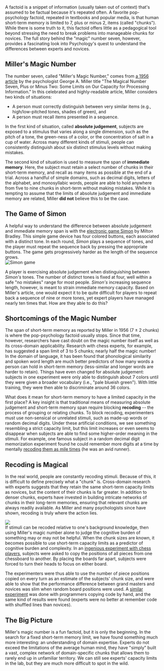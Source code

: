 <!-- 
.. title: Seven Plus or Minus Two
.. slug: seven-plus-or-minus-two
.. date: 2013/07/06 23:07:46
.. tags: 
.. link: 
.. description: 
-->

A factoid is a snippet of information (usually taken out of context) that's assumed to be factual because it's repeated often. A favorite pop-psychology factoid, repeated in textbooks and popular media, is that human short-term memory is limited to 7, plus or minus 2, items (called "chunks"). While there is some truth to it, this factoid offers little as a pedagogical tool beyond stressing the need to break problems into manageable chunks for novices. The full story behind the "magic" number seven, however, provides a fascinating look into Psychology's quest to understand the differences between experts and novices.

<!-- TEASER_END -->

## Miller's Magic Number

The number seven, called "Miller's Magic Number," comes from [a 1956 article](http://cogprints.org/730/1/miller.html) by the psychologist George A. Miller title "The Magical Number Seven, Plus or Minus Two: Some Limits on Our Capacity for Processing Information." In this celebrated and highly-readable article, Miller considers two kinds of situations: 

* A person must correctly distinguish between very similar items (e.g., high/low-pitched tones, shades of green), and
* A person must recall items presented in a sequence.

In the first kind of situation, called **absolute judgement**, subjects are exposed to a stimulus that varies along a single dimension, such as the pitch of a tone, the green-ness of a color, or the concentration of salt in a cup of water. Across many different kinds of stimuli, people can consistently distinguish about six distinct stimulus levels without making mistakes.

The second kind of situation is used to measure the span of **immediate memory**. Here, the subject must retain a select number of chunks in their short-term memory, and recall as many items as possible at the end of a trial. Across a handful of simple domains, such as decimal digits, letters of the alphabet, and monosyllabic words, people are able to hold anywhere from five to nine chunks in short-term without making mistakes. While it is tempting to assume that the limits of absolute judgement and immediate memory are related, Miller **did not** believe this to be the case.

## The Game of Simon

<div class="row-fluid">
<div class="span8">
A helpful way to understand the difference between absolute judgement and immediate memory span is with the <a href="http://en.wikipedia.org/wiki/Simon_(game)">electronic game Simon</a> by Milton Bradley. This simple game device has four colored buttons, each associated with a distinct tone. In each round, <em>Simon</em> plays a sequence of tones, and the player must repeat the sequence back by pressing the appropriate buttons. The game gets progressively harder as the length of the sequence grows.
</div>
<div class="span4">
<img src="../assets/img/simon.png" title="Simon game" />
</div>
</div>

A player is exercising absolute judgement when distinguishing between *Simon's* tones. The number of distinct tones is fixed at four, well within a safe "no mistakes" range for most people. *Simon's* increasing sequence length, however, is meant to strain immediate memory capacity. Based on Miller's article, one would expect it to be quite difficult for players to repeat back a sequence of nine or more tones, yet expert players have managed nearly ten times that. How are they able to do this?

## Shortcomings of the Magic Number

The span of short-term memory as reported by Miller in 1956 (7 &plusmn; 2 chunks) is where the pop-psychology factoid usually stops. Since that time, however, researchers have cast doubt on the magic number itself as well as its cross-domain applicability. Research with chess experts, for example, has suggested a span limit of 3 to 5 chunks; nearly half the magic number! In the domain of language, it has been found that phonological similarity and spoken word length are much better predictors of how many words a person can hold in short-term memory (less-similar and longer words are harder to retain). Things have even changed for absolute judgement: subjects in one experiment were only able to distinguish about 7 colors until they were given a broader vocabulary (i.e., "pale blueish green"). With little training, they were then able to discriminate around 36 colors.

What does it mean for short-term memory to have a limited capacity in the first place? A key insight is that traditional means of measuring absolute judgement and short-term memory span require blocking **recoding** -- the process of grouping or relating chunks. To block recoding, experimenters must use non-sensical or unrelated stimuli, such as made-up words or random decimal digits. Under these artificial conditions, we see something resembling a strict capacity limit, but this limit increases or even seems to disappear when subjects are able to find some higher-order meaning in the stimuli. For example, one famous subject in a random decimal digit memorization experiment found he could remember more digits at a time by mentally [recoding them as mile times](http://www.cogpsy.info/images/5-geheugen/Ericsson%20et%20al%20-%201980%20-%20acquisition%20of%20a%20Memory%20Skill.pdf) (he was an avid runner).

## Recoding is Magical

In the real world, people are constantly recoding stimuli. Because of this, it is difficult to define precisely what a "chunk" is. Cross-domain research with experts suggests that they retain the same short-term capacity limits as novices, but the content of their chunks is far greater. In addition to denser chunks, experts have invested in building intricate networks of chunks in their long-term memories, ensuring that relevant chunks are always readily available. As Miller and many psychologists since have shown, recoding is truly where the action lies.

<div class="row-fluid">
<div class="span5">
<img src="../assets/img/chess_mixed.png" />
</div>
<div class="span7">
If stimuli can be recoded relative to one's background knowledge, then using Miller's magic number alone to judge the cognitive burden of something may or may not be helpful. When the chunk sizes are known, it becomes possible to use short-term capacity limits as a predictor of cognitive burden and complexity. In an <a href="http://www.sciencedirect.com/science/article/pii/0010028573900042">ingenious experiment with chess players</a>, subjects were asked to copy the positions of all pieces from one chessboard to another. By placing the boards far apart, subjects were forced to turn their heads to focus on either board.
</div>
</div>

The experimenters were thus able to use the number of piece positions copied on every turn as an estimate of the subjects' chunk size, and were able to show that the performance difference between grand masters and novices was slim when random board positions were used. A [similar experiment](http://www.psyc.nott.ac.uk/research/credit/projects/CHREST/techrep74.pdf) was done with programmers copying code by hand, and the same kind of results were found (experts were no better at remember code with shuffled lines than novices).


## The Big Picture

Miller's magic number is a fun factoid, but it is only the beginning. In the search for a fixed short-term memory limit, we have found something much more interesting: an understanding of domain expertise. Experts do not exceed the limitations of the average human mind, they have "simply" built a vast, complex network of domain-specific chunks that allows them to rarely end up in unfamiliar territory. We can still see experts' capacity limits in the lab, but they are much more difficult to spot in the wild.
